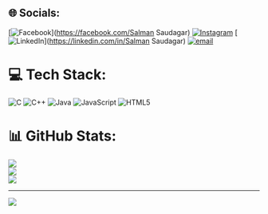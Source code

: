 
## 🌐 Socials:
[![Facebook](https://img.shields.io/badge/Facebook-%231877F2.svg?logo=Facebook&logoColor=white)](https://facebook.com/Salman Saudagar) [![Instagram](https://img.shields.io/badge/Instagram-%23E4405F.svg?logo=Instagram&logoColor=white)](https://instagram.com/salmansaudagar117) [![LinkedIn](https://img.shields.io/badge/LinkedIn-%230077B5.svg?logo=linkedin&logoColor=white)](https://linkedin.com/in/Salman Saudagar) [![email](https://img.shields.io/badge/Email-D14836?logo=gmail&logoColor=white)](mailto:salmansaudagar869@gmail.com) 

# 💻 Tech Stack:
![C](https://img.shields.io/badge/c-%2300599C.svg?style=for-the-badge&logo=c&logoColor=white) ![C++](https://img.shields.io/badge/c++-%2300599C.svg?style=for-the-badge&logo=c%2B%2B&logoColor=white) ![Java](https://img.shields.io/badge/java-%23ED8B00.svg?style=for-the-badge&logo=openjdk&logoColor=white) ![JavaScript](https://img.shields.io/badge/javascript-%23323330.svg?style=for-the-badge&logo=javascript&logoColor=%23F7DF1E) ![HTML5](https://img.shields.io/badge/html5-%23E34F26.svg?style=for-the-badge&logo=html5&logoColor=white)
# 📊 GitHub Stats:
![](https://github-readme-stats.vercel.app/api?username=Salmans117&theme=dark&hide_border=false&include_all_commits=false&count_private=false)<br/>
![](https://nirzak-streak-stats.vercel.app/?user=Salmans117&theme=dark&hide_border=false)<br/>
![](https://github-readme-stats.vercel.app/api/top-langs/?username=Salmans117&theme=dark&hide_border=false&include_all_commits=false&count_private=false&layout=compact)

---
[![](https://visitcount.itsvg.in/api?id=Salmans117&icon=0&color=0)](https://visitcount.itsvg.in)

<!-- Proudly created with GPRM ( https://gprm.itsvg.in ) -->
